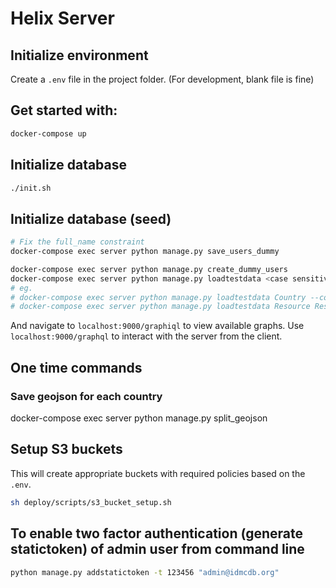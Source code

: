 # Helix Server

## Initialize environment

Create a `.env` file in the project folder. (For development, blank file is fine)

## Get started with:

```bash
docker-compose up
```

## Initialize database

```bash
./init.sh
```

## Initialize database (seed)
```bash
# Fix the full_name constraint
docker-compose exec server python manage.py save_users_dummy

docker-compose exec server python manage.py create_dummy_users
docker-compose exec server python manage.py loadtestdata <case sensitive model_names> --count 2
# eg.
# docker-compose exec server python manage.py loadtestdata Country --count 2
# docker-compose exec server python manage.py loadtestdata Resource ResourceGroup --count 2
```

And navigate to `localhost:9000/graphiql` to view available graphs.
Use `localhost:9000/graphql` to interact with the server from the client.

## One time commands

### Save geojson for each country

docker-compose exec server python manage.py split_geojson

## Setup S3 buckets

This will create appropriate buckets with required policies based on the `.env`.

```bash
sh deploy/scripts/s3_bucket_setup.sh
```

## To enable two factor authentication (generate statictoken) of admin user from command line
```bash
python manage.py addstatictoken -t 123456 "admin@idmcdb.org"
```

